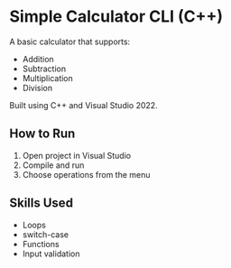 # Simple Calculator CLI (C++)

A basic calculator that supports:
- Addition
- Subtraction
- Multiplication
- Division

Built using C++ and Visual Studio 2022.

## How to Run
1. Open project in Visual Studio
2. Compile and run
3. Choose operations from the menu

## Skills Used
- Loops
- switch-case
- Functions
- Input validation
